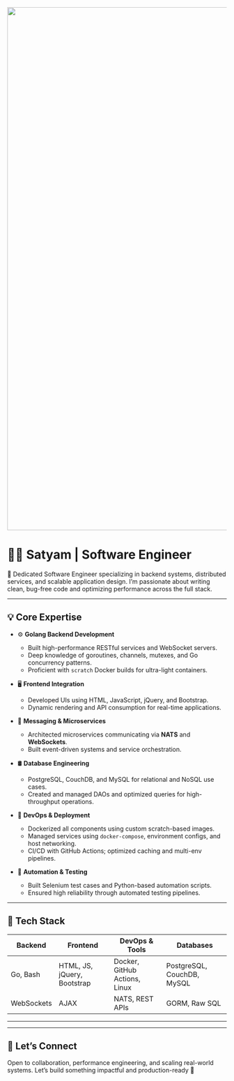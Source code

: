 <img align="center" width="1200" src="https://user-images.githubusercontent.com/10498744/210012254-234538ff-d198-48aa-8964-37e6fd45d227.gif">
<h1> 👨‍💻 Satyam | Software Engineer </h1>

🚀 Dedicated Software Engineer specializing in backend systems, distributed services, and scalable application design. I’m passionate about writing clean, bug-free code and optimizing performance across the full stack.

---

## 💡 Core Expertise

- ⚙️ **Golang Backend Development**
  - Built high-performance RESTful services and WebSocket servers.
  - Deep knowledge of goroutines, channels, mutexes, and Go concurrency patterns.
  - Proficient with `scratch` Docker builds for ultra-light containers.

- 🖥️ **Frontend Integration**
  - Developed UIs using HTML, JavaScript, jQuery, and Bootstrap.
  - Dynamic rendering and API consumption for real-time applications.

- 🔄 **Messaging & Microservices**
  - Architected microservices communicating via **NATS** and **WebSockets**.
  - Built event-driven systems and service orchestration.

- 🛢️ **Database Engineering**
  - PostgreSQL, CouchDB, and MySQL for relational and NoSQL use cases.
  - Created and managed DAOs and optimized queries for high-throughput operations.

- 🐳 **DevOps & Deployment**
  - Dockerized all components using custom scratch-based images.
  - Managed services using `docker-compose`, environment configs, and host networking.
  - CI/CD with GitHub Actions; optimized caching and multi-env pipelines.

- 🧪 **Automation & Testing**
  - Built Selenium test cases and Python-based automation scripts.
  - Ensured high reliability through automated testing pipelines.

---

## 🧰 Tech Stack

| Backend      | Frontend     | DevOps & Tools         | Databases          |
|--------------|--------------|------------------------|--------------------|
| Go, Bash     | HTML, JS, jQuery, Bootstrap | Docker, GitHub Actions, Linux | PostgreSQL, CouchDB, MySQL |
| WebSockets   | AJAX          | NATS, REST APIs        | GORM, Raw SQL      |

---

---

## 🤝 Let’s Connect

Open to collaboration, performance engineering, and scaling real-world systems.
Let’s build something impactful and production-ready 🚀



